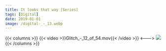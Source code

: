 ```yaml
---
title: It looks that way [Series]
tags: [Digital]
date: 2019-01-01
image: /digital-_-_13.webp
---
```

{{< columns >}}
{{< video >}}Glitch_-_12_of_54.mov{{< /video >}}
<--->
![](/digital-_-_10.webp)
{{< /columns >}}